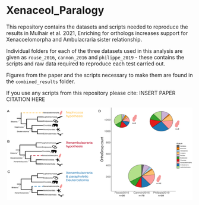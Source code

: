 # Xenaceol_Paralogy

This repository contains the datasets and scripts needed to reproduce the results in Mulhair et al. 2021, Enriching for orthologs increases support for Xenacoelomorpha and Ambulacraria sister relationship.

Individual folders for each of the three datasets used in this analysis are given as `rouse_2016`, `cannon_2016` and `philippe_2019` - these contains the scripts and raw data required to reproduce each test carried out.

Figures from the paper and the scripts necessary to make them are found in the `combined_results` folder.

If you use any scripts from this repository please cite:
INSERT PAPER CITATION HERE


<div align="center">
<p align="center">
<img src="https://github.com/PeterMulhair/Xenaceol_Paralogy/blob/main/combined_results/xena_data/data_size.png" width="500" height="250">
</p>
</div>

